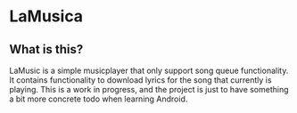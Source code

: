 # LaMusica

## What is this?
LaMusic is a simple musicplayer that only support song queue functionality. It contains functionality to download lyrics for the song that currently is playing.
This is a work in progress, and the project is just to have something a bit more concrete todo when learning Android.  
